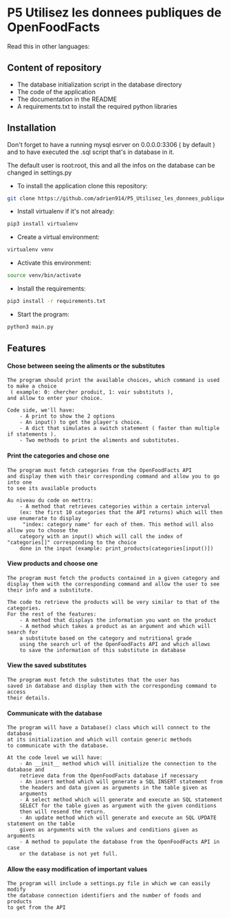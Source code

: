 # P5 Utilisez les donnees publiques de OpenFoodFacts

Read this in other languages:


## Content of repository
- The database initialization script in the database directory
- The code of the application
- The documentation in the README
- A requirements.txt to install the required python libraries

## Installation
Don't forget to have a running mysql esrver on 0.0.0.0:3306 ( by default ) and to have executed
the .sql script that's in database in it.

The default user is root:root, this and all the infos on the database can be changed in settings.py

- To install the application clone this repository:
```bash
git clone https://github.com/adrien914/P5_Utilisez_les_donnees_publiques_de_OpenFoodFacts.git
```
    
- Install virtualenv if it's not already:
```bash
pip3 install virtualenv
```

- Create a virtual environment:
```bash
virtualenv venv
```

- Activate this environment:
```bash
source venv/bin/activate
```

- Install the requirements:
```bash
pip3 install -r requirements.txt
```

- Start the program:
```bash
python3 main.py
```

## Features

#### Chose between seeing the aliments or the substitutes
    The program should print the available choices, which command is used to make a choice
     ( example: 0: chercher produit, 1: voir substituts ),
    and allow to enter your choice.
    
    Code side, we'll have: 
        - A print to show the 2 options 
        - An input() to get the player's choice.
        - A dict that simulates a switch statement ( faster than multiple if statements ).
        - Two methods to print the aliments and substitutes.
    
#### Print the categories and chose one
    The program must fetch categories from the OpenFoodFacts API
    and display them with their corresponding command and allow you to go into one
    to see its available products
    
    Au niveau du code on mettra:
        - A method that retrieves categories within a certain interval
        (ex: the first 10 categories that the API returns) which will then use enumerate to display
         "index: category name" for each of them. This method will also allow you to choose the
        category with an input() which will call the index of "categories[]" corresponding to the choice
        done in the input (example: print_products(categories[input()])
  
#### View products and choose one
    The program must fetch the products contained in a given category and
    display them with the corresponding command and allow the user to see their info and a substitute.
    
    The code to retrieve the products will be very similar to that of the categories.
    For the rest of the features:
        - A method that displays the information you want on the product
        - A method which takes a product as an argument and which will search for
        a substitute based on the category and nutritional grade
        using the search url of the OpenFoodFacts API and which allows
        to save the information of this substitute in database

#### View the saved substitutes
    The program must fetch the substitutes that the user has
    saved in database and display them with the corresponding command to access
    their details.
    
#### Communicate with the database
    The program will have a Database() class which will connect to the database
    at its initialization and which will contain generic methods
    to communicate with the database.
    
    At the code level we will have:
        - An __init__ method which will initialize the connection to the database and
        retrieve data from the OpenFoodFacts database if necessary
        - An insert method which will generate a SQL INSERT statement from
        the headers and data given as arguments in the table given as
        arguments
        - A select method which will generate and execute an SQL statement
        SELECT for the table given as argument with the given conditions
        then will resend the return.
        - An update method which will generate and execute an SQL UPDATE statement on the table
        given as arguments with the values ​​and conditions given as arguments
        - A method to populate the database from the OpenFoodFacts API in case
        or the database is not yet full.

#### Allow the easy modification of important values
    The program will include a settings.py file in which we can easily modify
    the database connection identifiers and the number of foods and products
    to get from the API
